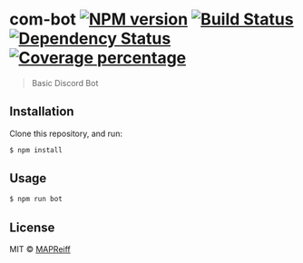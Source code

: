 # com-bot [![NPM version][npm-image]][npm-url] [![Build Status][travis-image]][travis-url] [![Dependency Status][daviddm-image]][daviddm-url] [![Coverage percentage][coveralls-image]][coveralls-url]
> Basic Discord Bot

## Installation

Clone this repository, and run:
```sh
$ npm install
```

## Usage

```js
$ npm run bot
```
## License

MIT © [MAPReiff](mreiff.space)


[npm-image]: https://badge.fury.io/js/com-bot.svg
[npm-url]: https://npmjs.org/package/com-bot
[travis-image]: https://travis-ci.org/MAPReiff/com-bot.svg?branch=master
[travis-url]: https://travis-ci.org/MAPReiff/com-bot
[daviddm-image]: https://david-dm.org/MAPReiff/com-bot.svg?theme=shields.io
[daviddm-url]: https://david-dm.org/MAPReiff/com-bot
[coveralls-image]: https://coveralls.io/repos/MAPReiff/com-bot/badge.svg
[coveralls-url]: https://coveralls.io/r/MAPReiff/com-bot
